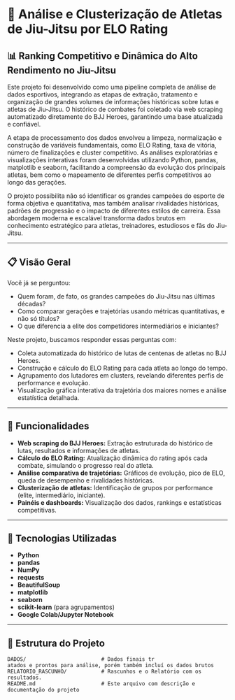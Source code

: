 # 🥋 Análise e Clusterização de Atletas de Jiu-Jitsu por ELO Rating

## 📊 Ranking Competitivo e Dinâmica do Alto Rendimento no Jiu-Jitsu

Este projeto foi desenvolvido como uma pipeline completa de análise de dados esportivos, integrando as etapas de extração, tratamento e organização de grandes volumes de informações históricas sobre lutas e atletas de Jiu-Jitsu. O histórico de combates foi coletado via web scraping automatizado diretamente do BJJ Heroes, garantindo uma base atualizada e confiável.

A etapa de processamento dos dados envolveu a limpeza, normalização e construção de variáveis fundamentais, como ELO Rating, taxa de vitória, número de finalizações e cluster competitivo. As análises exploratórias e visualizações interativas foram desenvolvidas utilizando Python, pandas, matplotlib e seaborn, facilitando a compreensão da evolução dos principais atletas, bem como o mapeamento de diferentes perfis competitivos ao longo das gerações.

O projeto possibilita não só identificar os grandes campeões do esporte de forma objetiva e quantitativa, mas também analisar rivalidades históricas, padrões de progressão e o impacto de diferentes estilos de carreira. Essa abordagem moderna e escalável transforma dados brutos em conhecimento estratégico para atletas, treinadores, estudiosos e fãs do Jiu-Jitsu.

---

## 📋 Visão Geral

Você já se perguntou:

- Quem foram, de fato, os grandes campeões do Jiu-Jitsu nas últimas décadas?
- Como comparar gerações e trajetórias usando métricas quantitativas, e não só títulos?
- O que diferencia a elite dos competidores intermediários e iniciantes?

Neste projeto, buscamos responder essas perguntas com:

- Coleta automatizada do histórico de lutas de centenas de atletas no BJJ Heroes.
- Construção e cálculo do ELO Rating para cada atleta ao longo do tempo.
- Agrupamento dos lutadores em clusters, revelando diferentes perfis de performance e evolução.
- Visualização gráfica interativa da trajetória dos maiores nomes e análise estatística detalhada.

---

## 🚀 Funcionalidades

- **Web scraping do BJJ Heroes:** Extração estruturada do histórico de lutas, resultados e informações de atletas.
- **Cálculo do ELO Rating:** Atualização dinâmica do rating após cada combate, simulando o progresso real do atleta.
- **Análise comparativa de trajetórias:** Gráficos de evolução, pico de ELO, queda de desempenho e rivalidades históricas.
- **Clusterização de atletas:** Identificação de grupos por performance (elite, intermediário, iniciante).
- **Painéis e dashboards:** Visualização dos dados, rankings e estatísticas competitivas.

---

## 🔧 Tecnologias Utilizadas

- **Python**
- **pandas**
- **NumPy**
- **requests**
- **BeautifulSoup**
- **matplotlib**
- **seaborn**
- **scikit-learn** (para agrupamentos)
- **Google Colab/Jupyter Notebook**

---

## 📂 Estrutura do Projeto

```plaintext
DADOS/                        # Dados finais tr
atados e prontos para análise, porém também incluí os dados brutos
RELATORIO_RASCUNHO/           # Rascunhos e o Relatório com os resultados.
README.md                     # Este arquivo com descrição e documentação do projeto

